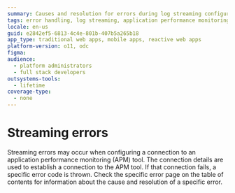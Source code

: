 ```yaml
---
summary: Causes and resolution for errors during log streaming configuration.
tags: error handling, log streaming, application performance monitoring, configuration issues, error codes
locale: en-us
guid: e2842ef5-6813-4c4e-801b-407b5a265b18
app_type: traditional web apps, mobile apps, reactive web apps
platform-version: o11, odc
figma:
audience:
  - platform administrators
  - full stack developers
outsystems-tools:
  - lifetime
coverage-type:
  - none
---
```


# Streaming errors

Streaming errors may occur when configuring a connection to an application performance monitoring (APM) tool.
The connection details are used to establish a connection to the APM tool. If that connection fails, a specific error code is thrown.
Check the specific error page on the table of contents for information about the cause and resolution of a specific error.
